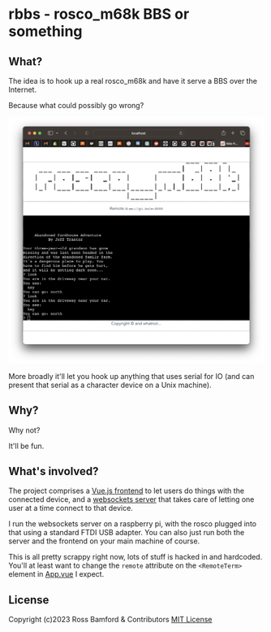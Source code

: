 # rbbs - rosco_m68k BBS or something

## What?

The idea is to hook up a real rosco_m68k and have it serve a BBS over the 
Internet.

Because what could possibly go wrong?

![screenshot](images/adventure-screenshot.png)

More broadly it'll let you hook up anything that uses serial for IO (and can
present that serial as a character device on a Unix machine).

## Why?

Why not? 

It'll be fun.

## What's involved?

The project comprises a [Vue.js frontend](./rbbs-frontend) to let users do things
with the connected device, and a [websockets server](./rbbs-ws) that takes care 
of letting one user at a time connect to that device.

I run the websockets server on a raspberry pi, with the rosco plugged into that
using a standard FTDI USB adapter. You can also just run both the server and 
the frontend on your main machine of course.

This is all pretty scrappy right now, lots of stuff is hacked in and hardcoded.
You'll at least want to change the `remote` attribute on the `<RemoteTerm>` 
element in [App.vue](./rbbs-frontend/src/App.vue) I expect.

## License

Copyright (c)2023 Ross Bamford & Contributors
[MIT License](LICENSE.md)

